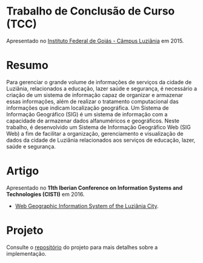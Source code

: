# Trabalho de Conclusão de Curso (TCC)
Apresentado no [Instituto Federal de Goiás - Câmpus Luziânia](https://www.ifg.edu.br/luziania) em 2015.

# Resumo
Para gerenciar o grande volume de informações de serviços da cidade de Luziânia, relacionados a educação, lazer saúde e segurança, é necessário a criação de um sistema de informação capaz de organizar e armazenar essas informações, além de realizar o tratamento computacional das informações que indicam localização geográfica. Um Sistema de Informação Geográfico (SIG) é um sistema de informação com a capacidade de armazenar dados alfanuméricos e geográficos. Neste trabalho, é desenvolvido um Sistema de Informação Geográfico Web (SIG Web) a fim de facilitar a organização, gerenciamento e visualização de dados da cidade de Luziânia relacionados aos serviços de educação, lazer, saúde e segurança.

# Artigo
Apresentado no **11th Iberian Conference on Information Systems and Technologies (CISTI)** em 2016. 
- [Web Geographic Information System of the Luziânia City](https://ieeexplore.ieee.org/document/7521374).

# Projeto
Consulte o [repositório](https://github.com/yagoluiz/sigluziania-web) do projeto para mais detalhes sobre a implementação.
